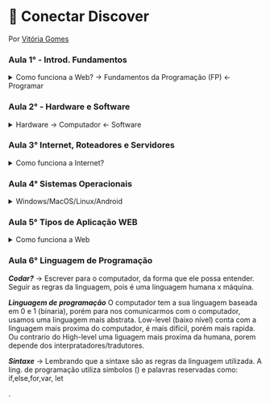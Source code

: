 # :space_invader: Conectar Discover
Por [Vitória Gomes](https://github.com/vitoriacgomes)
### Aula 1° - Introd. Fundamentos
 <details>
  <summary>Como funciona a Web? -> Fundamentos da Programação (FP) <- Programar</summary>
 
   ***Programar***

-> Programar é por um lado relacionado a algoritmos (passos para resolver um problema, uma sequência lógica) e a Lógica de Programação (aplicando os passos para construir o algoritmo), entender como o computador funciona. E por outro lado dar instruções ( em cima de dados, com a manipulação, fazemos como uma receita de bolo) Resolver Problemas ( Entender o problema como chave, pois não da pra seguir sem ter conhecimento total da questão).  

***Como funciona a Web?*** 

-> Existe o  caminho Simples: vocÊ digita o site que quer entrar como: google.com.br, e já é direcionado para ele. E existe o caminho Avançado: 1° digita a Url (localizador e identificador): https:// google.com.br,(http-trocar mensagem entre computadores) assim foi iniciada uma comunicação entre o computador (cliente) com o servidor. 2° O endereço é convertido em um IP (49,73,21,21) através do DNS(converte dominio em IP). 3° Seu pedido está percorrendo diversos proxies(encaminha os pacotes). 4° seu pedido chega ao servidor, servidor analisa e da a resposta.
</details>
 
### Aula 2° - Hardware e Software

 <details>
  <summary>Hardware -> Computador <- Software</summary>


***Hardware***
 -> Hardware é um termo técnico que se refere a parte físisca do computador e seus outros microeletronicos. (monitor, teclado, mouse, camera)
 
- *Periféricos*
 -> Dispositivo auxiliar usado para enviar ou receber informações do computador. Parte do Hardware.

***Software***
-> Conjunto de instruções que permite controlar um aparelho eletrônico. Parte lógica do computador. 

- *Firmware* 
 -> Armazenar as informações para que o equipamento funcione corretamente. Pertence a um circuito integrado (chip) de memória hardware. 
 
 - *Drivers*
  -> Ponte entre o sistema operacional e o firmware dos dispositivos eletrônicos. 
 
***Dentro do Computador***
 - *RAM*
  ->Espaço tempórario de informações do sistema operacional. 
 
 - *HD e SSD*
  -> HD usa pratos mecânicos e um cabeçote móvel de leitura/gravação para acessar dados. SSD possui apenas chips de memória. ( Memória a longo prazo ) 
- *Processador*
 -> Cérebro do computador. Linguagem em 0101 ( binario ), tem formato de chip. Transforma dados em informações. 
  </details>
  
### Aula 3° Internet, Roteadores e Servidores
   <details>
  <summary>Como funciona a Internet?</summary>

 ***Internet*** -> Redes interligadas pelo mundo inteiro. Com o objetivo de interligar computadores e fornecer aos usuarios informações.
   
***Rede de Computadores*** -> Conexâo de dispositivos para permitir a transmissão de daddos. Comunicação na internet é feita por protocolos (regras)
   
***IP e Mac Address*** -> Protocol é o número identificador dado a cada computador, ou roteador, pelo provedor de internet no momento da concção a rede. Atravès do IP o computador pode enviar e receber dados na internet.
   
***Servidores*** -> Computador equipado com um ou mais processadores, portas de comunicação, softwares e outros sistemas. 
   
***DNS*** -> São responsaveis por localizar e traduzir para números IP os endereços dos sites que digitamos. Permite que acesse um site digitando um endereço nominal em lugar de números. 
   
***HTTP*** -> È um protocolo de transferência de dados.  
    </details>
  
### Aula 4° Sistemas Operacionais
  
 <details>
  <summary> Windows/MacOS/Linux/Android</summary>
  
  ***O que é um Sistema Operacional*** -> É a interface entre usúario e a máquina, ela que controla o aparelho (gerencia os dispositivos, gerencia os aplicativos e as tarefas). Conversa com o computador na linguagem da máquina.
-> Caracteristicas: Controle de hardware e Gerenciamento do Software. Se liga a experiência do usuário. 

***Grupos de Sistemas Operacionais***
  
  UNIX - linux, OS X, Android, iOS
  WINDOWS - 7, 10, Server.
  
***Tipos de Interfaces do Usuário***
  
  GUI -> Interface gráfica, elementos gráficos. ( cursor do mouse ou touch, Criar arquivos e pastas, área de trabalho)
  
  CLI -> Linhas de comando, emitir comandos em texto para o computador. (criar arquivos e pastas)
  
***Modulos de Sistemas Operacionais***
  
  Kernel -> Responsavel pela memoria, processos, armazenamentos e dispositivos. Primeiro módulo a ser iniciado. 
  
  Gerenciador de processos -> promama em execução. Pode ser executado em paralelo. 
  
  Gerenciador de arquivos -> Lido com o gerenciamento e armazenamento de arquivos (pastas, videos, documentos)
  
  Ferramentas de gerenciamento -> TArefas (task manager, activity) e Pacotes (chocolatey, brew, apt, snap)
  </details>
  
  ### Aula 5° Tipos de Aplicação WEB
  
  <details>
  <summary> Como funciona a Web </summary>
  
- *WebPage* -> (pagina da Web) Ela é acessada pelo navegador, encontrado pelo URL universal.Resposta dada pelo servidor é uma copia da pagina.(HTM, CSS, JavaScript).
  
- *Websites* -> Podem ser estaticos (a pag continua a mesma, alteração direto no código e por quem criou, nn interage com banco de dados) ou dinamicos. 
  
- *Aplicação WEB* ->Programa que vive no servidor (linuagens de programação, banco de dados) Exemplo: Gmail, Figma, Youtube.
  
- *Front-end x Back-end* -> Front ( Focado no cliente, digitar o URL e fazer um pedido para o servidor. São utilizados HTML, CSS, Javascript, Imagens) e Back (focado no servidor, recebe o pedido do front-end. Tecnologias são PHP,Java, Python, Javascript).
   </details>
 
### Aula 6° Linguagem de Programação
  
 ***Codar?*** -> Escrever para o computador, da forma que ele possa entender. Seguir as regras da linguagem, pois é uma linguagem humana x máquina. 
  
 ***Linguagem de programação***
  O computador tem a sua linguagem baseada em 0 e 1 (binaria), porém para nos comunicarmos com o computador, usamos uma linguagem mais abstrata. Low-level (baixo nível) conta com a linguagem mais proxima do computador, é mais dificil, porém mais rapida. Ou contrario do High-level uma liguagem mais proxima da humana, porem depende dos interpratadores/tradutores. 
  
 ***Sintaxe***
  -> Lembrando que a sintaxe são as regras da linguagem utilizada. A ling. de programação utiliza simbolos () e palavras reservadas como: if,else,for,var, let
  
  .
  
  
  
  
  
